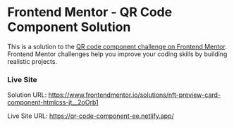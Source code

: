 # Frontend Mentor - QR Code Component Solution

This is a solution to
the [QR code component challenge on Frontend Mentor](https://www.frontendmentor.io/challenges/qr-code-component-iux_sIO_H).
Frontend Mentor challenges help you improve your coding skills by building realistic projects.

### Live Site

Solution URL: https://www.frontendmentor.io/solutions/nft-preview-card-component-htmlcss-jt__2oOrb1

Live Site URL: https://qr-code-component-ee.netlify.app/

